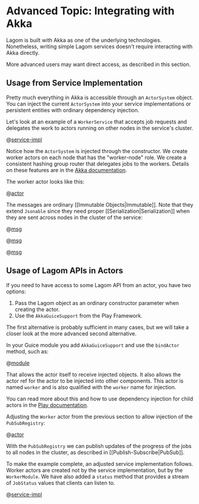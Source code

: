 # Advanced Topic: Integrating with Akka

Lagom is built with Akka as one of the underlying technologies.  Nonetheless, writing simple Lagom services doesn't require interacting with Akka directly.

More advanced users may want direct access, as described in this section.

## Usage from Service Implementation

Pretty much everything in Akka is accessible through an `ActorSystem` object. You can inject the current `ActorSystem` into your service implementations or persistent entities with ordinary dependency injection.

Let's look at an example of a `WorkerService` that accepts job requests and delegates the work to actors running on other nodes in the service's cluster.

@[service-impl](code/docs/home/actor/WorkerServiceImpl.java)

Notice how the `ActorSystem` is injected through the constructor. We create worker actors on each node that has the "worker-node" role. We create a consistent hashing group router that delegates jobs to the workers. Details on these features are in the [Akka documentation](https://doc.akka.io/docs/akka/2.6/?language=java).

The worker actor looks like this:

@[actor](code/docs/home/actor/Worker.java)

The messages are ordinary [[Immutable Objects|Immutable]]. Note that they extend `Jsonable` since they need proper [[Serialization|Serialization]] when they are sent across nodes in the cluster of the service:

@[msg](code/docs/home/actor/AbstractJob.java)

@[msg](code/docs/home/actor/AbstractJobAccepted.java)

@[msg](code/docs/home/actor/AbstractJobStatus.java)

## Usage of Lagom APIs in Actors

If you need to have access to some Lagom API from an actor, you have two options:

1. Pass the Lagom object as an ordinary constructor parameter when creating the actor.
2. Use the `AkkaGuiceSupport` from the Play Framework.

The first alternative is probably sufficient in many cases, but we will take a closer look at the more advanced second alternative.

In your Guice module you add `AkkaGuiceSupport` and use the `bindActor` method, such as:

@[module](code/docs/home/actor/Worker2Module.java)

That allows the actor itself to receive injected objects. It also allows the actor ref for the actor to be injected into other components. This actor is named `worker` and is also qualified with the `worker` name for injection.

You can read more about this and how to use dependency injection for child actors in the [Play documentation](https://playframework.com/documentation/2.7.x/JavaAkka#Dependency-injecting-actors).

Adjusting the `Worker` actor from the previous section to allow injection of the `PubSubRegistry`:

@[actor](code/docs/home/actor/Worker2.java)

With the `PubSubRegistry` we can publish updates of the progress of the jobs to all nodes in the cluster, as described in [[Publish-Subscribe|PubSub]].

To make the example complete, an adjusted service implementation follows. Worker actors are created not by the service implementation, but by the `WorkerModule`. We have also added a `status` method that provides a stream of `JobStatus` values that clients can listen to.

@[service-impl](code/docs/home/actor/WorkerService2Impl.java)

